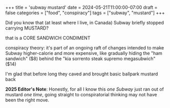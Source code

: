 +++
title = 'subway mustard'
date = 2024-05-21T11:00:00-07:00
draft = false
categories = ["food", "conspiracy"]
tags = ["subway", "mustard"]
+++

Did you know that (at least where I live, in Canada) Subway briefly stopped carrying MUSTARD?

that is a CORE SANDWICH CONDIMENT

conspiracy theory: it's part of an ongoing raft of changes intended to make Subway higher-calorie and more expensive, like gradually hiding the "ham sandwich" ($8) behind the "kia sorrento steak supremo megasubwich" ($14)

I'm glad that before long they caved and brought basic ballpark mustard back

**2025 Editor's Note**: Honestly, for all I know this _one Subway_ just ran out of mustard _one time_, going straight to conspiratorial thinking may not have been the right move.